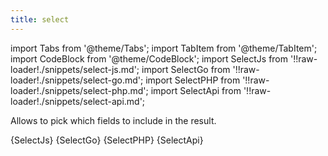 ```yaml
---
title: select
---
```


import Tabs from '@theme/Tabs';
import TabItem from '@theme/TabItem';
import CodeBlock from '@theme/CodeBlock';
import SelectJs from '!!raw-loader!./snippets/select-js.md';
import SelectGo from '!!raw-loader!./snippets/select-go.md';
import SelectPHP from '!!raw-loader!./snippets/select-php.md';
import SelectApi from '!!raw-loader!./snippets/select-api.md';

Allows to pick which fields to include in the result.

<Tabs>
  <TabItem value="javascript" label="Javascript" default>
    <CodeBlock className="language-jsx">
      {SelectJs}
    </CodeBlock>
  </TabItem>
  <TabItem value="go" label="Go" default>
    <CodeBlock className="language-jsx">
      {SelectGo}
    </CodeBlock>
  </TabItem>
  <TabItem value="php" label="PHP" default>
    <CodeBlock className="language-jsx">
      {SelectPHP}
    </CodeBlock>
  </TabItem>
  <TabItem value="API" label="API">
    <CodeBlock className="language-jsx" title="[GET]">
      {SelectApi}
    </CodeBlock>
  </TabItem>
</Tabs>
